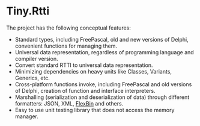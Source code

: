 # Tiny.Rtti

The project has the following conceptual features:
* Standard types, including FreePascal, old and new versions of Delphi, convenient functions for managing them.
* Universal data representation, regardless of programming language and compiler version.
* Convert standard RTTI to universal data representation.
* Minimizing dependencies on heavy units like Classes, Variants, Generics, etc.
* Cross-platform functions invoke, including FreePascal and old versions of Delphi, creation of function and interface interpreters.
* Marshalling (serialization and deserialization of data) through different formatters: JSON, XML, [FlexBin](FlexBin.RUS.md) and others.
* Easy to use unit testing library that does not access the memory manager.